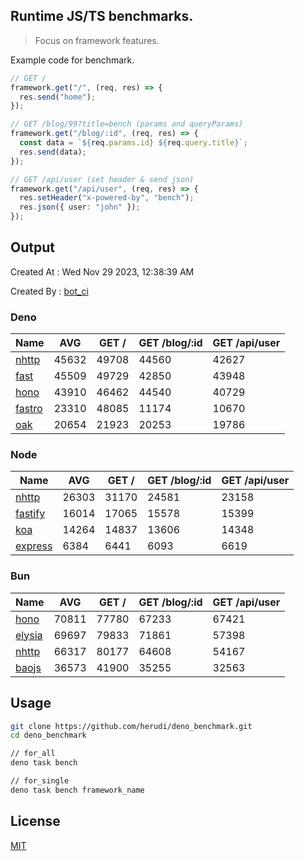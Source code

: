 ## Runtime JS/TS benchmarks.

> Focus on framework features.

Example code for benchmark.
```ts
// GET /
framework.get("/", (req, res) => {
  res.send("home");
});

// GET /blog/99?title=bench (params and queryParams)
framework.get("/blog/:id", (req, res) => {
  const data = `${req.params.id} ${req.query.title}`;
  res.send(data);
});

// GET /api/user (set header & send json)
framework.get("/api/user", (req, res) => {
  res.setHeader("x-powered-by", "bench");
  res.json({ user: "john" });
});
```

## Output
Created At : Wed Nov 29 2023, 12:38:39 AM

Created By : [bot_ci](https://github.com/herudi/deno_benchmarks/commits?author=github-actions%5Bbot%5D)


### Deno
|Name|AVG|GET /|GET /blog/:id|GET /api/user|
|----|----|----|----|----|
|[nhttp](https://github.com/nhttp/nhttp)|45632|49708|44560|42627|
|[fast](https://github.com/danteissaias/fast)|45509|49729|42850|43948|
|[hono](https://github.com/honojs/hono)|43910|46462|44540|40729|
|[fastro](https://github.com/fastrodev/fastro)|23310|48085|11174|10670|
|[oak](https://github.com/oakserver/oak)|20654|21923|20253|19786|
  


### Node
|Name|AVG|GET /|GET /blog/:id|GET /api/user|
|----|----|----|----|----|
|[nhttp](https://github.com/nhttp/nhttp)|26303|31170|24581|23158|
|[fastify](https://github.com/fastify/fastify)|16014|17065|15578|15399|
|[koa](https://github.com/koajs/koa)|14264|14837|13606|14348|
|[express](https://github.com/expressjs/express)|6384|6441|6093|6619|
  


### Bun
|Name|AVG|GET /|GET /blog/:id|GET /api/user|
|----|----|----|----|----|
|[hono](https://github.com/honojs/hono)|70811|77780|67233|67421|
|[elysia](https://github.com/elysiajs/elysia)|69697|79833|71861|57398|
|[nhttp](https://github.com/nhttp/nhttp)|66317|80177|64608|54167|
|[baojs](https://github.com/mattreid1/baojs)|36573|41900|35255|32563|
  



## Usage

```bash
git clone https://github.com/herudi/deno_benchmark.git
cd deno_benchmark

// for_all
deno task bench

// for_single
deno task bench framework_name
```

## License

[MIT](LICENSE)

